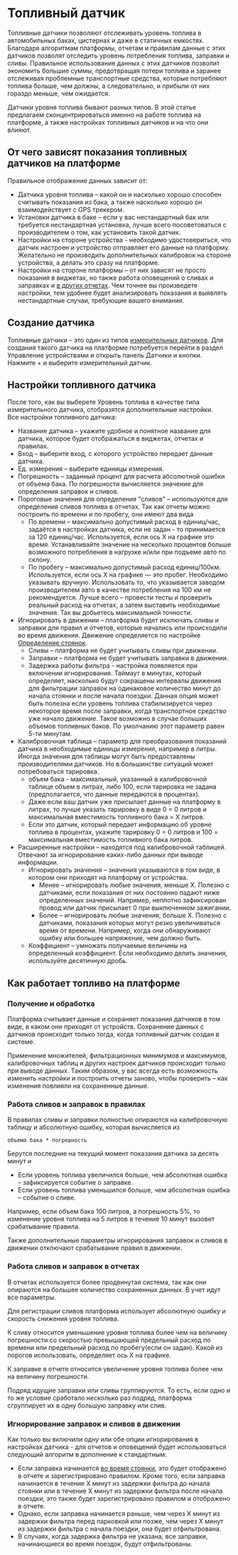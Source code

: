 # Топливный датчик

Топливные датчики позволяют отслеживать уровень топлива в автомобильных баках, цистернах и даже в статичных емкостях. Благодаря алгоритмам платформы, отчетам и правилам данные с этих датчиков позволят отследить уровень потребления топлива, заправки и сливы. Правильное использование данных с этих датчиков позволит экономить большие суммы, предотвращая потери топлива и заранее отслеживая проблемные транспортные средства, которые потребляют топлива больше, чем должны, а следовательно, и прибыли от них гораздо меньше, чем ожидается.

Датчики уровня топлива бывают разных типов. В этой статье предлагаем сконцентрироваться именно на работе топлива на платформе, а также настройках топливных датчиков и на что они влияют.

## От чего зависят показания топливных датчиков на платформе

Правильное отображение данных зависит от:

- Датчика уровня топлива – какой он и насколько хорошо способен считывать показания из бака, а также насколько хорошо он взаимодействует с GPS трекером.
- Установки датчика в баке – если у вас нестандартный бак или требуется нестандартная установка, лучше всего посоветоваться с производителем о том, как установить такой датчик.
- Настройки на стороне устройства - необходимо удостовериться, что датчик настроен и устройство отправляет его данные на платформу. Желательно не производить дополнительных калибровок на стороне устройства, а делать это сразу на платформе.
- Настройки на стороне платформы – от них зависят не просто показания в виджетах, но также работа оповещений о сливах и заправках и [в других отчетах](../../../../page-80d111aa-610b-4c01-b2a2-852fd3d0758e/page-c6884ac6-eab2-4d0c-9239-4a81e683fa80.md). Чем точнее вы произведете настройки, тем удобнее будет анализировать показания и выявлять нестандартные случаи, требующие вашего внимания.

## Создание датчика

Топливные датчики – это один из типов [измерительных датчиков](../page-6972034d-3692-46f5-b885-3ae0204eebf2.md). Для создания такого датчика на платформе потребуется перейти в раздел Управление устройствами и открыть панель Датчики и кнопки. Нажмите + и выберите измерительный датчик.

## Настройки топливного датчика

После того, как вы выберете Уровень топлива в качестве типа измерительного датчика, отобразятся дополнительные настройки.  
Все настройки топливного датчика:

- Название датчика – укажите удобное и понятное название для датчика, которое будет отображаться в виджетах, отчетах и правилах.
- Вход – выберите вход, с которого устройство передает данные датчика.
- Ед. измерения – выберите единицы измерения.
- Погрешность – заданный процент для расчета абсолютной ошибки от объема бака. По погрешности вычисляется значение для определения заправок и сливов.
- Пороговые значения для определения "сливов" – используются для определения сливов топлива в отчетах. Так как отчеты можно построить по времени и по пробегу, они имеют два вида
  - По времени – максимально допустимый расход в единиц/час, задаётся в настройках датчика, если не задан - то принимается за 120 единиц/час. Используется, если ось X на графике это время. Устанавливайте значение на несколько процентов больше возможного потребления в нагрузке и/или при подъеме авто по склону.
  - По пробегу – максимально допустимый расход единиц/100км. Используется, если ось Х на графике — это пробег. Необходимо указывать вручную. Использовать то, что указывается заводом производителем авто в качестве потребления на 100 км не рекомендуется. Лучше всего – провести тесты и проверить реальный расход на отчетах, а затем выставить необходимые значения. Так вы добьетесь максимальной точности.
- Игнорировать в движении – платформа будет исключать сливы и заправки для правил и отчетов, которые начались или происходили во время движения. Движение определяется по настройке [Определение стоянок](../../../page-a2054a4a-6741-458f-ba56-5ce38f2b886f/page-69e5e65f-284e-42c9-adaa-ad826792d5ac/page-124f9d50-1531-4d6b-8b13-fb16dde98ce5.md).
  - Сливы – платформа не будет учитывать сливы при движении.
  - Заправки – платформа не будет учитывать заправки в движении.
  - Задержка работы фильтра - настройка появляется при включении игнорирования. Таймаут в минутах, который определяет, насколько будут сокращены интервалы движения для фильтрации заправок на одинаковое количество минут до начала стоянки и после начала поездки. Данная опция может быть полезна если уровень топлива стабилизируется через некоторое время после заправки, когда транспортное средство уже начало движение. Такое возможно в случае больших объемов топливных баков. По умолчанию этот параметр равен 5-ти минутам.
- Калибровочная таблица – параметр для преобразования показаний датчика в необходимые единицы измерения, например в литры. Иногда значения для таблицы могут быть предоставлены производителями датчиков. Но в большинстве ситуаций может потребоваться тарировка.
  - объем бака - максимальный, указанный в калибровочной таблице объем в литрах, либо 100, если тарировка не задана (предполагается, что данные передаются в процентах).
  - Даже если ваш датчик уже присылает данные на платформу в литрах, то лучше указать тарировку в виде 0 = 0 литров и максимальная вместимость топливного бака = X литров.
  - Если это датчик, который передает информацию об уровне топлива в процентах, укажите тарировку 0 = 0 литров и 100 = максимальная вместимость топливного бака литров.
- Расширенные настройки – находятся под калибровочной таблицей. Отвечают за игнорирование каких-либо данных при выводе информации.
  - Игнорировать значения – значения указываются в том виде, в котором они приходят на платформу от устройства.
    - Менее – игнорировать любые значения, меньше Х. Полезно с датчиками, если показания от них постоянно падают ниже определенных значений. Например, неплотно зафиксирован провод или датчик присылает 0 при выключенном зажигании.
    - Более – игнорировать любые значения, больше Х. Полезно с датчиками, показания которых могут резко увеличиваться время от времени. Например, когда они обнаруживают ошибку или большее напряжение, чем должно быть.
  - Коэффициент – умножать получаемые величины на определенный коэффициент. Если необходимо делить значения, используйте десятичную дробь.

## Как работает топливо на платформе

### Получение и обработка

Платформа считывает данные и сохраняет показания датчиков в том виде, в каком они приходят от устройств. Сохранение данных с датчиков происходит только тогда, когда топливный датчик создан в системе.

Применение множителей, фильтрационных минимумов и максимумов, калибровочных таблиц и других настроек датчиков происходит только при выводе данных. Таким образом, у вас всегда есть возможность изменить настройки и построить отчеты заново, чтобы проверить – как изменения повлияли на сохраненные данные.

### Работа сливов и заправок в правилах

В правилах сливы и заправки полностью опираются на калибровочную таблицу и абсолютную ошибку, которая вычисляется из

`объема бака * погрешность`

Берутся последние на текущий момент показания датчика за десять минут и

- Если уровень топлива увеличился больше, чем абсолютная ошибка – зафиксируется событие о заправке.
- Если уровень топлива уменьшился больше, чем абсолютная ошибка – событие о сливе.

Например, если объем бака 100 литров, а погрешность 5%, то изменение уровня топлива на 5 литров в течение 10 минут вызовет срабатывание правила.

Также дополнительные параметры игнорирования заправок и сливов в движении отключают срабатывание правил в движении.

### Работа сливов и заправок в отчетах

В отчетах используется более продвинутая система, так как они опираются на большее количество сохраненных данных. В учет идут все параметры.

Для регистрации сливов платформа использует абсолютную ошибку и скорость снижения уровня топлива.

К сливу относится уменьшение уровня топлива более чем на величину погрешности со скоростью превышающей предельный расход по времени или предельный расход по пробегу(если он задан). Какой из порогов использовать, определяет ось Х на графике.

К заправке в отчете относится увеличение уровня топлива более чем на величину погрешности.

Подряд идущие заправки или сливы группируются. То есть, если одно и то же условие сработало несколько раз подряд, платформа сгруппирует их в одну большую заправку или слив.

### Игнорирование заправок и сливов в движении

Как только вы включили одну или обе опции игнорирования в настройках датчика - для отчетов и оповещений будет использоваться следующий алгоритм в дополнение к стандартным:

- Если заправка начинается [во время стоянки](../../../page-0d033af3-6ba7-4fc3-99e3-a7c6d2a1f6b2/page-70e623e7-0d1c-401c-b014-2cb2ec6837bf/page-7f68407f-a50b-4508-9462-2ca5bda3c44b.md), это будет отображено в отчете и зарегистрировано правилом. Кроме того, если заправка начинается в течение X минут из задержки фильтра до начала стоянки или в течение X минут из задержки фильтра после начала поездки, это также будет зарегистрировано правилом и отображено в отчете.
- Однако, если заправка начинается раньше, чем через X минут из задержки фильтра перед парковкой или позже, чем через X минут из задержки фильтра с начала поездки, она будет отфильтрована.
- В случаях, когда задержка фильтра не указана, все заправки, начинающиеся во время поездок, будут отфильтрованы.
